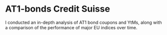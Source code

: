 # AT1-bonds Credit Suisse
I conducted an in-depth analysis of AT1 bond coupons and YtMs, along with a comparison of the performance of major EU indices over time.
